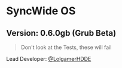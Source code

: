# SyncWide OS
## Version: 0.6.0gb (Grub Beta)
> Don't look at the Tests, these will fail

Lead Developer: [@LolgamerHDDE](https://github.com/LolgamerHDDE)